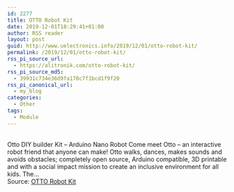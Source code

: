 ```yaml
---
id: 2277
title: OTTO Robot Kit
date: 2019-12-01T18:29:41+01:00
author: RSS reader
layout: post
guid: http://www.uelectronics.info/2019/12/01/otto-robot-kit/
permalink: /2019/12/01/otto-robot-kit/
rss_pi_source_url:
  - https://alitronik.com/otto-robot-kit/
rss_pi_source_md5:
  - 39931c734e36d9fa170c7f1bcd1f9f20
rss_pi_canonical_url:
  - my_blog
categories:
  - Other
tags:
  - Module
---
```

</p> 

&#13;  
Otto DIY builder Kit – Arduino Nano Robot Come meet Otto – an interactive robot friend that anyone can make! Otto walks, dances, makes sounds and avoids obstacles; completely open source, Arduino compatible, 3D printable and with a social impact mission to create an inclusive environment for all kids. The…&#13;  
Source: <a href="https://alitronik.com/otto-robot-kit/" target="_blank" rel="noopener noreferrer">OTTO Robot Kit</a>

</body></html>